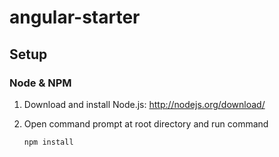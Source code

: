 # angular-starter

## Setup

### Node & NPM
1.  Download and install Node.js: http://nodejs.org/download/
2.  Open command prompt at root directory and run command

    ```
    npm install
    ```
